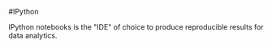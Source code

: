 #IPython

IPython notebooks is the "IDE" of choice to produce reproducible results for data analytics.


